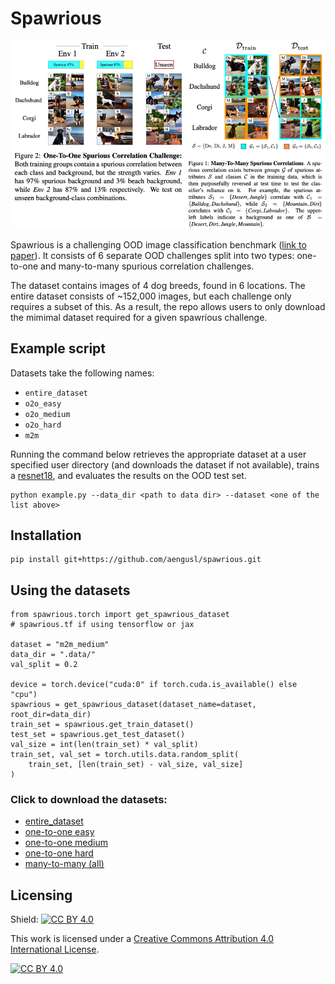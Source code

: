 # Spawrious

![Overview](overview.png "Spawrious")

Spawrious is a challenging OOD image classification benchmark ([link to paper](https://arxiv.org/abs/2303.05470)). It consists of 6 separate OOD challenges split into two types: one-to-one and many-to-many spurious correlation challenges.

The dataset contains images of 4 dog breeds, found in 6 locations. The entire dataset consists of ~152,000 images, but each challenge only requires a subset of this. As a result, the repo allows users to only download the mimimal dataset required for a given spawrious challenge. 

## Example script

Datasets take the following names: 
- `entire_dataset` 
- `o2o_easy`
- `o2o_medium`
- `o2o_hard`
- `m2m` 
 
Running the command below retrieves the appropriate dataset at a user specified user directory (and downloads the dataset if not available), trains a [resnet18](https://pytorch.org/hub/pytorch_vision_resnet/), and evaluates the results on the OOD test set.

```
python example.py --data_dir <path to data dir> --dataset <one of the list above>
```

## Installation
```
pip install git+https://github.com/aengusl/spawrious.git
```


## Using the datasets
```
from spawrious.torch import get_spawrious_dataset
# spawrious.tf if using tensorflow or jax

dataset = "m2m_medium"
data_dir = ".data/"
val_split = 0.2

device = torch.device("cuda:0" if torch.cuda.is_available() else "cpu")
spawrious = get_spawrious_dataset(dataset_name=dataset, root_dir=data_dir)
train_set = spawrious.get_train_dataset()
test_set = spawrious.get_test_dataset()
val_size = int(len(train_set) * val_split)
train_set, val_set = torch.utils.data.random_split(
    train_set, [len(train_set) - val_size, val_size]
)
```

### Click to download the datasets:
- [entire_dataset](https://www.dropbox.com/s/e40j553480h3f3s/spawrious224.tar.gz?dl=1)
- [one-to-one easy](https://www.dropbox.com/s/kwhiv60ihxe3owy/spawrious__o2o_easy.tar.gz?dl=1)
- [one-to-one medium](https://www.dropbox.com/s/x03gkhdwar5kht4/spawrious224__o2o_medium.tar.gz?dl=1)
- [one-to-one hard](https://www.dropbox.com/s/p1ry121m2gjj158/spawrious__o2o_hard.tar.gz?dl=1)
- [many-to-many (all)](https://www.dropbox.com/s/5usem63nfub266y/spawrious__m2m.tar.gz?dl=1)

## Licensing

Shield: [![CC BY 4.0][cc-by-shield]][cc-by]

This work is licensed under a
[Creative Commons Attribution 4.0 International License][cc-by].

[![CC BY 4.0][cc-by-image]][cc-by]

[cc-by]: http://creativecommons.org/licenses/by/4.0/
[cc-by-image]: https://i.creativecommons.org/l/by/4.0/88x31.png
[cc-by-shield]: https://img.shields.io/badge/License-CC%20BY%204.0-lightgrey.svg

